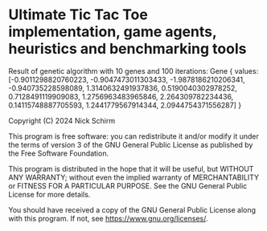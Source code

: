 # Ultimate Tic Tac Toe implementation, game agents, heuristics and benchmarking tools

Result of genetic algorithm with 10 genes and 100 iterations: Gene { values: [-0.9011298820760223, -0.9047473011303433, -1.9878186210206341, -0.940735228598089, 1.3140632491937836, 0.5190040302978252, 0.7128491119909083, 1.2756963483965846, 2.264309782234436, 0.14115748887705593, 1.2441779567914344, 2.0944754371556287] }


Copyright (C) 2024 Nick Schirm

This program is free software: 
you can redistribute it and/or modify it under the terms of version 3 of the GNU General Public License as published by
the Free Software Foundation.

This program is distributed in the hope that it will be useful,
but WITHOUT ANY WARRANTY; without even the implied warranty of
MERCHANTABILITY or FITNESS FOR A PARTICULAR PURPOSE.  See the
GNU General Public License for more details.

You should have received a copy of the GNU General Public License
along with this program.  If not, see <https://www.gnu.org/licenses/>.
